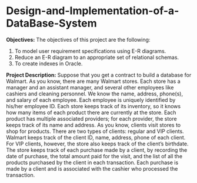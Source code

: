 # Design-and-Implementation-of-a-DataBase-System

**Objectives:** The objectives of this project are the following:

1) To model user requirement specifications using E-R diagrams.
2) Reduce an E-R diagram to an appropriate set of relational schemas.
3) To create indexes in Oracle.


**Project Description:**
Suppose that you get a contract to build a database for Walmart. As you know, there are
many Walmart stores. Each store has a manager and an assistant manager, and several other
employees like cashiers and cleaning personnel. We know the name, address, phone(s),
and salary of each employee. Each employee is uniquely identified by his/her employee
ID. Each store keeps track of its inventory, so it knows how many items of each product
there are currently at the store. Each product has multiple associated providers; for each
provider, the store keeps track of its name and address. As you know, clients visit stores to
shop for products. There are two types of clients: regular and VIP clients. Walmart keeps
track of the client ID, name, address, phone of each client. For VIP clients, however, the
store also keeps track of the client’s birthdate. The store keeps track of each purchase made
by a client, by recording the date of purchase, the total amount paid for the visit, and the
list of all the products purchased by the client in each transaction. Each purchase is made
by a client and is associated with the cashier who processed the transaction.
